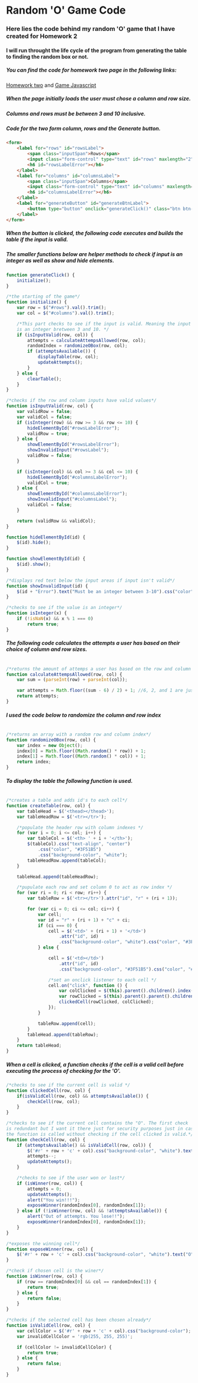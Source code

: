 # Random 'O' Game Code

### Here lies the code behind my random 'O' game that I have created for Homework 2

#### I will run throught the life cycle of the program from generating the table to finding the random box or not.

##### You can find the code for homework two page in the following links:
[Homework two](https://github.com/AlexMolodyh/AlexMolodyh.github.io/blob/master/cs460/HW2/index.html) and 
[Game Javascript](https://github.com/AlexMolodyh/AlexMolodyh.github.io/blob/master/cs460/HW2/js/tileGame.js)

##### When the page initially loads the user must chose a column and row size. 
##### Columns and rows must be between 3 and 10 inclusive.

##### Code for the two form column, rows and the Generate button.
```html
<form>
    <label for="rows" id="rowsLabel">
        <span class="inputSpan">Rows</span>
        <input class="form-control" type="text" id="rows" maxlength="2" name="tableRows" required>
        <h6 id="rowsLabelError"></h6>
    </label>
    <label for="columns" id="columnsLabel">
        <span class="inputSpan">Columns</span>
        <input class="form-control" type="text" id="columns" maxlength="2" name="tableColumns" required>
        <h6 id="columnsLabelError"></h6>
    </label>
    <label for="generateButton" id="generateBtnLabel">
        <button type="button" onclick="generateClick()" class="btn btn-primary form-control" id="generateButton">GENERATE</button>
    </label>
</form>
```

##### When the button is clicked, the following code executes and builds the table if the input is valid.
##### The smaller functions below are helper methods to check if input is an integer as well as show and hide elements.
```javascript
function generateClick() {
    initialize();
}

/*the starting of the game*/
function initialize() {
    var row = $("#rows").val().trim();
    var col = $("#columns").val().trim();

    /*This part checks to see if the input is valid. Meaning the input
    is an integer bretween 3 and 10. */
    if (isInputValid(row, col)) {
        attempts = calculateAttempsAllowed(row, col);
        randomIndex = randomizeOBox(row, col);
        if (attemptsAvailable()) {
            displayTable(row, col);
            updateAttempts();
        }
    } else {
        clearTable();
    }
}

/*checks if the row and column inputs have valid values*/
function isInputValid(row, col) {
    var validRow = false;
    var validCol = false;
    if (isInteger(row) && row >= 3 && row <= 10) {
        hideElementById("#rowsLabelError");
        validRow = true;
    } else {
        showElementById("#rowsLabelError");
        showInvalidInput("#rowsLabel");
        validRow = false;
    }

    if (isInteger(col) && col >= 3 && col <= 10) {
        hideElementById("#columnsLabelError");
        validCol = true;
    } else {
        showElementById("#columnsLabelError");
        showInvalidInput("#columnsLabel");
        validCol = false;
    }

    return (validRow && validCol);
}

function hideElementById(id) {
    $(id).hide();
}

function showElementById(id) {
    $(id).show();
}

/*displays red text below the input areas if input isn't valid*/
function showInvalidInput(id) {
    $(id + "Error").text("Must be an integer between 3-10").css("color", "red");
}

/*checks to see if the value is an integer*/
function isInteger(x) {
    if (!isNaN(x) && x % 1 === 0)
        return true;
}

```

##### The following code calculates the attempts a user has based on their choice of column and row sizes.
```javascript

/*returns the amount of attemps a user has based on the row and column count*/
function calculateAttempsAllowed(row, col) {
    var sum = (parseInt(row) + parseInt(col));

    var attempts = Math.floor((sum - 6) / 2) + 1; //6, 2, and 1 are just chosen numbers for the calculation
    return attempts;
}

```

##### I used the code below to randomize the column and row index 
```javascript

/*returns an array with a random row and column index*/
function randomizeOBox(row, col) {
    var index = new Object();
    index[0] = Math.floor((Math.random() * row)) + 1;
    index[1] = Math.floor((Math.random() * col)) + 1;
    return index;
}

```

##### To display the table the following function is used.
```javascript

/*creates a table and adds id's to each cell*/
function createTable(row, col) {
    var tableHead = $('<thead></thead>');
    var tableHeadRow = $('<tr></tr>');

    /*populate the header row with column indexes */
    for (var i = 0; i <= col; i++) {
        var tableCol = $('<th> ' + i + '</th>');
        $(tableCol).css("text-align", "center")
            .css("color", "#3F51B5")
            .css("background-color", "white");
        tableHeadRow.append(tableCol);
    }

    tableHead.append(tableHeadRow);

    /*pupulate each row and set column 0 to act as row index */
    for (var ri = 0; ri < row; ri++) {
        var tableRow = $('<tr></tr>').attr("id", "r" + (ri + 1));

        for (var ci = 0; ci <= col; ci++) {
            var cell;
            var id = "r" + (ri + 1) + "c" + ci;
            if (ci === 0) {
                cell = $('<td>' + (ri + 1) + '</td>')
                    .attr("id", id)
                    .css("background-color", "white").css("color", "#3F51B5");
            } else {

                cell = $('<td></td>')
                    .attr("id", id)
                    .css("background-color", "#3F51B5").css("color", "#3F51B5");

                /*set an onclick listener to each cell */
                cell.on("click", function () {
                    var colClicked = $(this).parent().children().index($(this));
                    var rowClicked = $(this).parent().parent().children().index($(this).parent());
                    clickedCell(rowClicked, colClicked);
                });
            }

            tableRow.append(cell);
        }
        tableHead.append(tableRow);
    }
    return tableHead;
}

```

##### When a cell is clicked, a function checks if the cell is a valid cell before executing the process of checking for the 'O'.
```javascript
/*checks to see if the current cell is valid */
function clickedCell(row, col) {
    if(isValidCell(row, col) && attemptsAvailable()) {
        checkCell(row, col);
    }
}

/*checks to see if the current cell contains the "O". The first check
is redundant but I want it there just for security purposes just in case
the function is called without checking if the cell clicked is valid.*/
function checkCell(row, col) {
    if (attemptsAvailable() && isValidCell(row, col)) {
        $('#r' + row + 'c' + col).css("background-color", "white").text('X');
        attempts--;
        updateAttempts();
    }

    /*checks to see if the user won or lost*/
    if (isWinner(row, col)) {
        attempts = 0;
        updateAttempts();
        alert("You win!!!");
        exposeWinner(randomIndex[0], randomIndex[1]);
    } else if (!isWinner(row, col) && !attemptsAvailable()) {
        alert("Out of attempts. You lose!!");
        exposeWinner(randomIndex[0], randomIndex[1]);
    }
}

/*exposes the winning cell*/
function exposeWinner(row, col) {
    $('#r' + row + 'c' + col).css("background-color", "white").text("O");
}

/*check if chosen cell is the winer*/
function isWinner(row, col) {
    if (row == randomIndex[0] && col == randomIndex[1]) {
        return true;
    } else {
        return false;
    }
}

/*checks if the selected cell has been chosen already*/
function isValidCell(row, col) {
    var cellColor = $('#r' + row + 'c' + col).css("background-color");
    var invalidCellColor = 'rgb(255, 255, 255)';

    if (cellColor != invalidCellColor) {
        return true;
    } else {
        return false;
    }
}

```